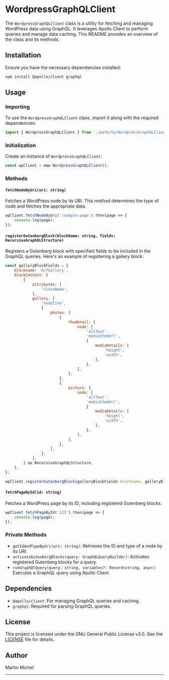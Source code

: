 # WordpressGraphQLClient

The `WordpressGraphQLClient` class is a utility for fetching and managing WordPress data using GraphQL. It leverages Apollo Client to perform queries and manage data caching. This README provides an overview of the class and its methods.

## Installation

Ensure you have the necessary dependencies installed:

```bash
npm install @apollo/client graphql
```

## Usage

### Importing

To use the `WordpressGraphQLClient` class, import it along with the required dependencies:

```javascript
import { WordpressGraphQLClient } from './path/to/WordpressGraphQLClient';
```

### Initialization

Create an instance of `WordpressGraphQLClient`:

```javascript
const wpClient = new WordpressGraphQLClient();
```

### Methods

#### `fetchNodeByUri(uri: string)`

Fetches a WordPress node by its URI. This method determines the type of node and fetches the appropriate data.

```javascript
wpClient.fetchNodeByUri('/sample-page').then(page => {
    console.log(page);
});
```

#### `registerGutenbergBlock(blockName: string, fields: RecursiveGraphQLStructure)`

Registers a Gutenberg block with specified fields to be included in the GraphQL queries. Here's an example of registering a gallery block:

```javascript
const galleryBlockFields = {
    blockname: 'AcfGallery',
    blockContent: [
        {
            attributes: [
                'className',
            ],
            gallery: [
                'headline',
                {
                    photos: [
                        {
                            thumbnail: {
                                node: [
                                    'altText',
                                    'mediaItemUrl',
                                    {
                                        mediaDetails: [
                                            'height',
                                            'width',
                                        ],
                                    },
                                ],
                            },
                        },
                        {
                            picture: {
                                node: [
                                    'altText',
                                    'mediaItemUrl',
                                    {
                                        mediaDetails: [
                                            'height',
                                            'width',
                                        ],
                                    },
                                ],
                            },
                        },
                    ],
                },
            ],
        } as RecursiveGraphQLStructure,
    ],
};

wpClient.registerGutenbergBlock(galleryBlockFields.blockname, galleryBlockFields.blockContent);
```

#### `fetchPageById(id: string)`

Fetches a WordPress page by its ID, including registered Gutenberg blocks.

```javascript
wpClient.fetchPageById('123').then(page => {
    console.log(page);
});
```

### Private Methods

- `getIdAndTypeByUri(uri: string)`: Retrieves the ID and type of a node by its URI.
- `activateGutenbergBlocks(query: GraphQLQueryBuilder)`: Activates registered Gutenberg blocks for a query.
- `runGraphQlQuery(query: string, variables?: Record<string, any>)`: Executes a GraphQL query using Apollo Client.

## Dependencies

- `@apollo/client`: For managing GraphQL queries and caching.
- `graphql`: Required for parsing GraphQL queries.

## License

This project is licensed under the GNU General Public License v3.0. See the [LICENSE](LICENSE) file for details.

## Author

Martin Michel  

---
